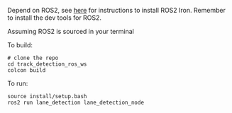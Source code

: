 Depend on ROS2, see [here](https://docs.ros.org/en/iron/Installation/Ubuntu-Install-Debians.html) for instructions to install ROS2 Iron. Remember to install the dev tools for ROS2.

Assuming ROS2 is sourced in your terminal

To build:
```
# clone the repo
cd track_detection_ros_ws
colcon build
```

To run:
```
source install/setup.bash
ros2 run lane_detection lane_detection_node